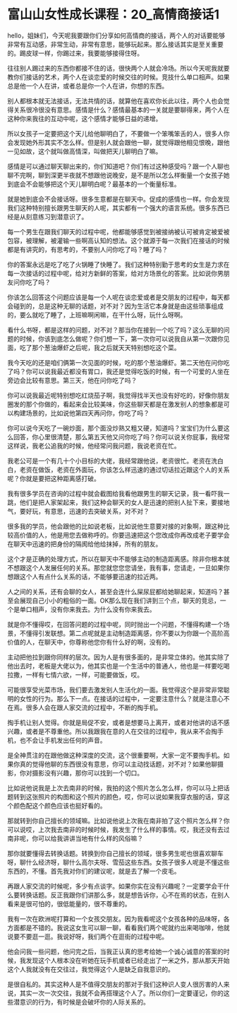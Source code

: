 # 富山山女性成长课程：20_高情商接话1

hello，姐妹们，今天呢我要跟你们分享如何高情商的接话，两个人的对话要能够非常有互动感，非常生动，非常有意思，能够玩起来。那么接话其实是至关重要的。踢皮球一样，你踢过来，我要能够接得住呀。

往往别人踢过来的东西你都接不住的话，很快两个人就会冷场。所以今天呢我就要教你们接话的艺术，两个人在谈恋爱的时候交往的时候。竞技什么单口相声。如果总是他一个人在讲，或者总是你一个人在讲，你想的东西。

别人都根本就无法接话，无法共情的话，就算他在喜欢你长此以往，两个人也会觉得关系很冷很没有意思。感情是什么？感情最基本的一关就是要聊得来，两个人在这种你来我往的互动中呢，这个感情才能够日益的递增。

所以女孩子一定要把这个天儿给他聊明白了，不要做一个笨嘴笨舌的人，很多人你会发现她外形其实不怎么样。但是别人就会跟他一聊，就觉得跟他相见恨晚，跟他一见如故，这个就叫做高情深，叫做把天儿聊明白了嘛。

感情是可以通过聊天聊出来的，你们知道吧？你们有过这种感受吗？跟一个人聊也聊不完啊，聊到深更半夜就不想跟他说晚安，是不是所以怎么样衡量一个女孩子她到底会不会能够把这个天儿聊明白呢？最基本的一个衡量标准。

就是她到底会不会接话呀。很多生意都是在聊天中。促成的感情也一样。你会发现我们这种特别擅长跟男生聊天的人呢，其实都有一个强大的语言系统。很多东西已经是从刻意练习到潜意识了。

每一个男生在跟我们聊天的过程中呢，他都能够感觉到被接纳被认可被肯定被爱被包容，被理解，被灌输一些啊高认知的想法。这个就源于每一次我们在接话的时候都是有讲究的，有思考的，不要别人问你吃了吗？睡了吗？

你的答案永远是吃了吃了火锅睡了快睡了。我们这种特别勤于思考的女生是力求在每一次接话的过程中呢，给对方新鲜的答案，给对方场景化的答案。比如说你男朋友问你吃了吗？

你该怎么回答这个问题应该是每一个人呢在谈恋爱或者是交朋友的过程中，每天都会碰到的，总是这种无聊的话题，对不对？因为生活它本身就是由这些琐事组成的，要么就吃了睡了，上班嘛啊闲嘛，在干什么呀，玩什么呀啊。

看什么书呀，都是这样的问题，对不对？那当你在接到一个吃了吗？这么无聊的问题的时候，你该到底怎么做呢？你们想一下，第一次你可以说我自从第一次跟你见面，吃了那个葱油爆虾之后呢，我之后就天天特别想吃这个菜。

我今天吃的还是咱们俩第一次见面的时候，吃的那个葱油爆虾。第二天他在问你吃了吗？你可以说我最近都没有胃口，我还是觉得吃饭的时候，有一个可爱的人坐在旁边会比较有意思。第三天，他在问你吃了吗？

你可以说我最近呢特别想吃红烧茄子啊，我觉得找半天也没有好吃的，好像你朋友圈发的那个你做的，看起来会比较美味，你这些聊天都是在激发别人的想象都是可以构建场景的，比如说他第四天再问你，你吃了吗？

你可以说今天吃了一碗炒面，那个面没炒熟又粗又硬，知道吗？宝宝们为什么要这么回答，你心里很清楚，那么第五天他又问你吃了吗？你可以说关你屁事，我经常这样说，我老公追我的时候，他经常问我问题，我说老资在忙。

我老公可是一个有几十个小目标的大佬，我经常跟他说，老资很忙。老资在洗白白，老资在做饭，老资在外面玩，你该怎么样迅速的通过切话拉近跟这个人的关系呢？你就是要把这种距离感打破。

我有很多学员在咨询的过程中就会截图给我看他跟男生的聊天记录，我一看吓我一跳，他们是把人家架起来，我们这种会聊天的女人是迅速的把别人扯下来，要接地气，要好玩，有意思，迅速的去突破关系，对不对？

很多我的学员，他会跟他的比如说老板，比如说他生意要对接的对象啊，跟这种比较高价值的人，他是用您去做称呼的。你要迅速把这个您改成你再改成老子要学会在聊天中迅速的把身份的隔阂给他给抹掉，所有的朋友。

这个才是正确的处理方式，所以在聊天中不能够主动的制造距离感。除非你根本就不想跟这个人发展任何的关系。那您就您您您请坐，我有事，您请走，一旦如果你想跟这个人有点什么关系的话，不能够要迅速的拉近两。

人之间的关系，还有会聊的女人，甚至会连什么屎尿屁都给她聊起来，知道吗？甚至会展现自己小小的粗俗的一面。OK那么现在我们讲到三个点，聊天的竞忌，一个是单口相声，没有你来我去。为什么没有你来我去。

就是你不懂得哎，在回答问题的过程中呢，同时抛出一个问题，不懂得构建一个场景，不懂得引发联想。第二点呢就是主动制造距离感，你不要以为你跟一个高阶高价值的人，在聊天中，你尊称他您你有什么好的啊，没有的。

主动把他拉到跟你同样的层次。因为人是有很多面的，是非常立体的。他其实除了他出去时，老板是大佬以为，他其实也是一个生活中的普通人，他也是一样要吃喝拉撒，一样有七情六欲，一样，可能要做饭，哎。

可能很享受光菜市场，我们要去激发别人生活化的一面。我觉得这个是非常非常聪明的女性的行为。那么下一点。在接话的过程中，一定要注意什么？就是注意心不在焉。很多人会在跟人家交流的过程中，不断的掏手机。

掏手机让别人觉得。你就是局促不安，或者是想要马上离开，或者对他讲的话不感兴趣，或者是不尊重他。所以我跟我在意的人在交往的过程中，我从来不会掏手机，也不会让手机发出任何的声音。

是全神贯注的在跟他做这种深度的交流，这个很重要啊，大家一定不要掏手机。如果你真的觉得他聊的东西很没有意思，你可以主动找话题，对不对？如果他聊摄影，你对摄影没有兴趣，那你可以找到一个切口。

比如说他说我是上次去南非的时候，我拍的这个照片怎么怎么样，你可以马上把话题转到这张照片的构图和这个照片的颜色，哎，你可以说如果我穿衣服的话，穿这个颜色配这个颜色应该也挺好看的。

那就转到你自己擅长的领域嘛。比如说他说上次我在南非拍了这个照片怎么样？你可以说哎，上次我去南非的时候时候，我发生了什么样的事情。哎，我还没有去过南非呢，你可以给我讲讲当地有什么样的风俗嘛？

那你就要懂得去转换话题。转换到你自己擅长的领域，很多男生呢也很喜欢聊车呀，聊什么经济呀，聊什么高尔夫呀、雪茄这些东西。女孩子很多人呢是不懂这些东西的，不懂。首先我对你们的建议呢，就是去了解一个皮毛。

再跟人家交流的时候呢，多少有点谈字。如果你实在没有兴趣呢？一定要学会干什么要转换话题。反正我跟你们讲那么多，就是想告诉你，心不在焉的状态，在别人看来是很可怕的，很低能量的，很不尊重的。

我有一次在欧洲呢打算和一个女孩交朋友。因为我看呢这个女孩各种的品味呀，各方面都是不错的。我说这女生可以聊一聊，看看我们两个呢就约出来喝咖啡，他就说要不要逛一逛。我说好呀，我们两个在逛街的过程中呢。

他会问我一些问题，他问完之后，当我正认真的思考给她一个诚心诚意的答案的时候，我发现这个人根本没在听她在玩手机或者已经走出了一米之外，那从那天开始这个人我就没有在交往过，我觉得这个人是缺乏自我意识的。

是很自私的。其实这种人是不值得交朋友的那对于我们这种识人变人很厉害的人来说，其实一次一次交往，我就不会再搭理这个人了。所以你们一定要谨记，你的这些潜意识的行为，有时候是会破坏你的人际关系的。

